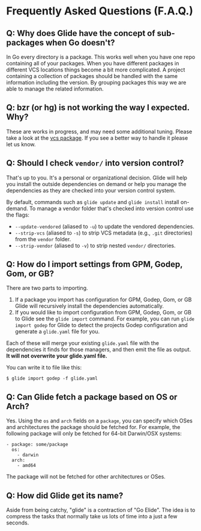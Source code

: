 # Frequently Asked Questions (F.A.Q.)

## Q: Why does Glide have the concept of sub-packages when Go doesn't?

In Go every directory is a package. This works well when you have one repo containing all of your packages. When you have different packages in different VCS locations things become a bit more complicated. A project containing a collection of packages should be handled with the same information including the version. By grouping packages this way we are able to manage the related information.

## Q: bzr (or hg) is not working the way I expected. Why?

These are works in progress, and may need some additional tuning. Please take a look at the [vcs package](https://github.com/andrewlunde/vcs). If you see a better way to handle it please let us know.

## Q: Should I check `vendor/` into version control?

That's up to you. It's a personal or organizational decision. Glide will help you install the outside dependencies on demand or help you manage the dependencies as they are checked into your version control system.

By default, commands such as `glide update` and `glide install` install on-demand. To manage a vendor folder that's checked into version control use the flags:

* `--update-vendored` (aliased to `-u`) to update the vendored dependencies.
* `--strip-vcs` (aliased to `-s`) to strip VCS metadata (e.g., `.git` directories) from the `vendor` folder.
* `--strip-vendor` (aliased to `-v`) to strip nested `vendor/` directories.

## Q: How do I import settings from GPM, Godep, Gom, or GB?

There are two parts to importing.

1. If a package you import has configuration for GPM, Godep, Gom, or GB Glide will recursively install the dependencies automatically.
2. If you would like to import configuration from GPM, Godep, Gom, or GB to Glide see the `glide import` command. For example, you can run `glide import godep` for Glide to detect the projects Godep configuration and generate a `glide.yaml` file for you.

Each of these will merge your existing `glide.yaml` file with the
dependencies it finds for those managers, and then emit the file as
output. **It will not overwrite your glide.yaml file.**

You can write it to file like this:

    $ glide import godep -f glide.yaml


## Q: Can Glide fetch a package based on OS or Arch?

Yes. Using the `os` and `arch` fields on a `package`, you can specify
which OSes and architectures the package should be fetched for. For
example, the following package will only be fetched for 64-bit
Darwin/OSX systems:

    - package: some/package
      os:
        - darwin
      arch:
        - amd64

The package will not be fetched for other architectures or OSes.

## Q: How did Glide get its name?

Aside from being catchy, "glide" is a contraction of "Go Elide". The
idea is to compress the tasks that normally take us lots of time into a
just a few seconds.
